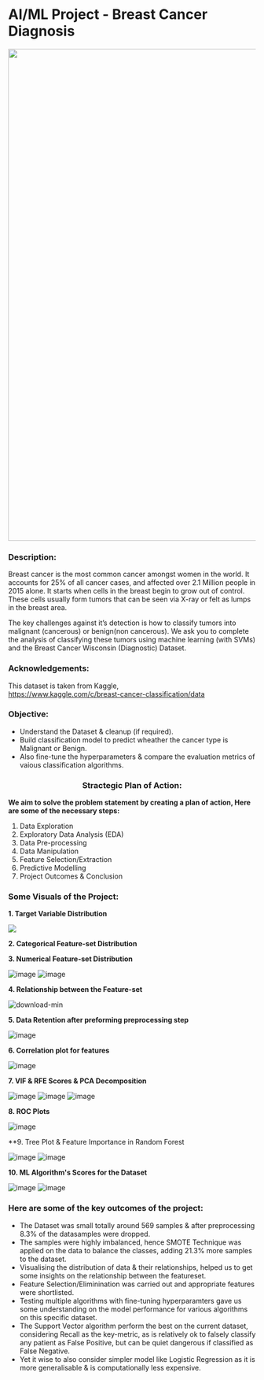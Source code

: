 # AI/ML Project - Breast Cancer Diagnosis

<p align="center"><img src="https://user-images.githubusercontent.com/54996245/144494628-74d4abb9-9f26-4c12-b499-f6fa79a56864.jpg" style="width: 1000px;"/></p>

### Description:

Breast cancer is the most common cancer amongst women in the world. It accounts for 25% of all cancer cases, and affected over 2.1 Million people in 2015 alone. It starts when cells in the breast begin to grow out of control. These cells usually form tumors that can be seen via X-ray or felt as lumps in the breast area.

The key challenges against it’s detection is how to classify tumors into malignant (cancerous) or benign(non cancerous). We ask you to complete the analysis of classifying these tumors using machine learning (with SVMs) and the Breast Cancer Wisconsin (Diagnostic) Dataset.


### Acknowledgements:
This dataset is taken from Kaggle, \
https://www.kaggle.com/c/breast-cancer-classification/data

### Objective:
- Understand the Dataset & cleanup (if required).
- Build classification model to predict wheather the cancer type is Malignant or Benign.
- Also fine-tune the hyperparameters & compare the evaluation metrics of vaious classification algorithms.

### <center> Stractegic Plan of Action:
**We aim to solve the problem statement by creating a plan of action, Here are some of the necessary steps:**
1. Data Exploration
2. Exploratory Data Analysis (EDA)
3. Data Pre-processing
4. Data Manipulation
5. Feature Selection/Extraction
6. Predictive Modelling
7. Project Outcomes & Conclusion

### Some Visuals of the Project:

**1. Target Variable Distribution**
  
<p align="left"><img src="https://user-images.githubusercontent.com/54996245/144494695-5838f2d6-6a38-4dee-b063-d7d37c85660b.png" /></p>

**2. Categorical Feature-set Distribution**

**3. Numerical Feature-set Distribution**

![image](https://user-images.githubusercontent.com/54996245/144494831-8603b613-0759-4219-8232-eca3871a8ae5.png)
![image](https://user-images.githubusercontent.com/54996245/144494850-bc135961-47aa-42db-b37e-d2a64f9e0a1c.png)

**4. Relationship between the Feature-set**

![download-min](https://user-images.githubusercontent.com/54996245/144495668-0ac921f1-e3ce-48e1-856e-1784f75c93b9.png)

**5. Data Retention after preforming preprocessing step**

![image](https://user-images.githubusercontent.com/54996245/144495133-4b9c5617-3964-4168-966c-ad506fb51503.png)

**6. Correlation plot for features**

![image](https://user-images.githubusercontent.com/54996245/144495160-a18c999e-b49c-4647-b1c5-520f9f2cab3d.png)

**7. VIF & RFE Scores & PCA Decomposition**
  
![image](https://user-images.githubusercontent.com/54996245/144495198-230994ed-c7c8-4843-9c7a-f77f2e7f374c.png)
![image](https://user-images.githubusercontent.com/54996245/144495218-e3cb9c5b-1fed-44f9-a847-ce0417fb05da.png)
![image](https://user-images.githubusercontent.com/54996245/144495291-7eb061b9-e3a7-42e5-873f-cb942a36bdd9.png)

**8. ROC Plots**

![image](https://user-images.githubusercontent.com/54996245/144495351-4808e0b7-9032-4506-bb3b-8e2af5e8d780.png)

**9. Tree Plot & Feature Importance in Random Forest
  
![image](https://user-images.githubusercontent.com/54996245/144495785-b44538a9-0573-4489-a55b-6b72faac4dcd.png)
![image](https://user-images.githubusercontent.com/54996245/144495805-2ff4bc20-6b68-46b9-905c-d0c507010c6b.png)


**10. ML Algorithm's Scores for the Dataset**
  
![image](https://user-images.githubusercontent.com/54996245/144495382-21862d14-a6cb-4b90-a32f-2a0d29b78c1c.png)
![image](https://user-images.githubusercontent.com/54996245/144495393-16c7bee4-7cc3-4b8b-a48f-9ee25a9635c2.png)

  
### Here are some of the key outcomes of the project:
- The Dataset was small totally around 569 samples & after preprocessing 8.3% of the datasamples were dropped. 
- The samples were highly imbalanced, hence SMOTE Technique was applied on the data to  balance the classes, adding 21.3% more samples to the dataset.
- Visualising the distribution of data & their relationships, helped us to get some insights on the relationship between the featureset.
- Feature Selection/Eliminination was carried out and appropriate features were shortlisted.
- Testing multiple algorithms with fine-tuning hyperparamters gave us some understanding on the model performance for various algorithms on this specific dataset.
- The Support Vector algorithm perform the best on the current dataset, considering Recall as the key-metric, as is relatively ok to falsely classify any patient as False Positive, but can be quiet dangerous if classified as False Negative.
- Yet it wise to also consider simpler model like Logistic Regression as it is more generalisable & is computationally less expensive.

